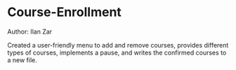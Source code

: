 # Course-Enrollment
Author: Ilan Zar

Created a user-friendly menu to add and remove courses, provides different types of courses, 
implements a pause, and writes the confirmed courses to a new file.

